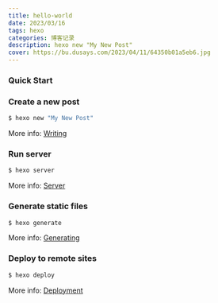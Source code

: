 ```yaml
---
title: hello-world
date: 2023/03/16
tags: hexo
categories: 博客记录
description: hexo new "My New Post"
cover: https://bu.dusays.com/2023/04/11/64350b01a5eb6.jpg
---
```

### Quick Start

### Create a new post

``` bash
$ hexo new "My New Post"
```

More info: [Writing](https://hexo.io/docs/writing.html)

### Run server

``` bash
$ hexo server
```

More info: [Server](https://hexo.io/docs/server.html)

### Generate static files

``` bash
$ hexo generate
```

More info: [Generating](https://hexo.io/docs/generating.html)

### Deploy to remote sites

``` bash
$ hexo deploy
```

More info: [Deployment](https://hexo.io/docs/one-command-deployment.html)
